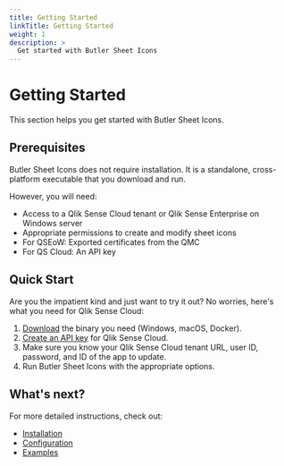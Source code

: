 ```yaml
---
title: Getting Started
linkTitle: Getting Started
weight: 1
description: >
  Get started with Butler Sheet Icons
---
```


# Getting Started

This section helps you get started with Butler Sheet Icons.

## Prerequisites

Butler Sheet Icons does not require installation. It is a standalone, cross-platform executable that you download and run.

However, you will need:

- Access to a Qlik Sense Cloud tenant or Qlik Sense Enterprise on Windows server
- Appropriate permissions to create and modify sheet icons
- For QSEoW: Exported certificates from the QMC
- For QS Cloud: An API key

## Quick Start

Are you the impatient kind and just want to try it out?
No worries, here's what you need for Qlik Sense Cloud:

1. [Download](https://github.com/ptarmiganlabs/butler-sheet-icons/releases/latest) the binary you need (Windows, macOS, Docker).
2. [Create an API key](https://qlik.dev/authenticate/api-key/generate-your-first-api-key) for Qlik Sense Cloud.
3. Make sure you know your Qlik Sense Cloud tenant URL, user ID, password, and ID of the app to update.
4. Run Butler Sheet Icons with the appropriate options.

## What's next?

For more detailed instructions, check out:

- [Installation](/docs/getting-started/installation/)
- [Configuration](/docs/getting-started/configuration/)
- [Examples](/docs/examples/)